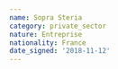```yaml
---
name: Sopra Steria
category: private_sector
nature: Entreprise
nationality: France
date_signed: '2018-11-12'
---
```

    